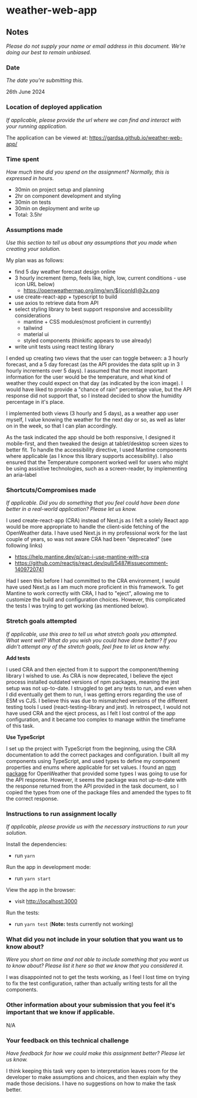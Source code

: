 # weather-web-app

## Notes

_Please do not supply your name or email address in this document. We're doing our best to remain unbiased._

### Date

_The date you're submitting this._

26th June 2024

### Location of deployed application

_If applicable, please provide the url where we can find and interact with your running application._

The application can be viewed at: https://gardsa.github.io/weather-web-app/

### Time spent

_How much time did you spend on the assignment? Normally, this is expressed in hours._

- 30min on project setup and planning
- 2hr on component development and styling
- 30min on tests
- 30min on deployment and write up
- Total: 3.5hr

### Assumptions made

_Use this section to tell us about any assumptions that you made when creating your solution._

My plan was as follows:

- find 5 day weather forecast design online
- 3 hourly increment (temp, feels like, high, low, current conditions - use icon URL below)
  - https://openweathermap.org/img/wn/${iconId}@2x.png
- use create-react-app + typescript to build
- use axios to retrieve data from API
- select styling library to best support responsive and accessibility considerations
  - mantine + CSS modules(most proficient in currently)
  - tailwind
  - material ui
  - styled components (thinkific appears to use already)
- write unit tests using react testing library

I ended up creating two views that the user can toggle between: a 3 hourly forecast, and a 5 day forecast (as the API provides the data split up in 3 hourly increments over 5 days). I assumed that the most important information for the user would be the temperature, and what kind of weather they could expect on that day (as indicated by the icon image). I would have liked to provide a "chance of rain" percentage value, but the API response did not support that, so I instead decided to show the humidity percentage in it's place.

I implemented both views (3 hourly and 5 days), as a weather app user myself, I value knowing the weather for the next day or so, as well as later on in the week, so that I can plan accordingly.

As the task indicated the app should be both responsive, I designed it mobile-first, and then tweaked the design at tablet/desktop screen sizes to better fit. To handle the accessibility directive, I used Mantine components where applicable (as I know this library supports accessibility). I also ensured that the Temperature component worked well for users who might be using assistive technologies, such as a screen-reader, by implementing an aria-label

### Shortcuts/Compromises made

_If applicable. Did you do something that you feel could have been done better in a real-world application? Please let us know._

I used create-react-app (CRA) instead of Next.js as I felt a solely React app would be more appropriate to handle the client-side fetching of the OpenWeather data. I have used Next.js in my professional work for the last couple of years, so was not aware CRA had been "deprecated" (see following links)

- https://help.mantine.dev/q/can-i-use-mantine-with-cra
- https://github.com/reactjs/react.dev/pull/5487#issuecomment-1409720741

Had I seen this before I had committed to the CRA environment, I would have used Next.js as I am much more proficient in this framework. To get Mantine to work correctly with CRA, I had to "eject", allowing me to customize the build and configuration choices. However, this complicated the tests I was trying to get working (as mentioned below).

### Stretch goals attempted

_If applicable, use this area to tell us what stretch goals you attempted. What went well? What do you wish you could have done better? If you didn't attempt any of the stretch goals, feel free to let us know why._

**Add tests**

I used CRA and then ejected from it to support the component/theming library I wished to use. As CRA is now deprecated, I believe the eject process installed outdated versions of npm packages, meaning the jest setup was not up-to-date. I struggled to get any tests to run, and even when I did eventually get them to run, I was getting errors regarding the use of ESM vs CJS. I believe this was due to mismatched versions of the different testing tools I used (react-testing-library and jest). In retrospect, I would not have used CRA and the eject process, as I felt I lost control of the app configuration, and it became too complex to manage within the timeframe of this task.

**Use TypeScript**

I set up the project with TypeScript from the beginning, using the CRA documentation to add the correct packages and configuration. I built all my components using TypeScript, and used types to define my component properties and enums where applicable for set values. I found an [npm package](https://www.npmjs.com/package/openweathermap-ts) for OpenWeather that provided some types I was going to use for the API response. However, it seems the package was not up-to-date with the response returned from the API provided in the task document, so I copied the types from one of the package files and amended the types to fit the correct response.

### Instructions to run assignment locally

_If applicable, please provide us with the necessary instructions to run your solution._

Install the dependencies:

- run `yarn`

Run the app in development mode:

- run `yarn start`

View the app in the browser:

- visit [http://localhost:3000](http://localhost:3000)

Run the tests:

- run `yarn test` (**Note:** tests currently not working)

### What did you not include in your solution that you want us to know about?

_Were you short on time and not able to include something that you want us to know about? Please list it here so that we know that you considered it._

I was disappointed not to get the tests working, as I feel I lost time on trying to fix the test configuration, rather than actually writing tests for all the components.

### Other information about your submission that you feel it's important that we know if applicable.

N/A

### Your feedback on this technical challenge

_Have feedback for how we could make this assignment better? Please let us know._

I think keeping this task very open to interpretation leaves room for the developer to make assumptions and choices, and then explain why they made those decisions. I have no suggestions on how to make the task better.
